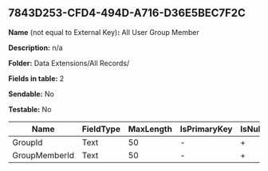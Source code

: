 ## 7843D253-CFD4-494D-A716-D36E5BEC7F2C

**Name** (not equal to External Key)**:** All User Group Member

**Description:** n/a

**Folder:** Data Extensions/All Records/

**Fields in table:** 2

**Sendable:** No

**Testable:** No

| Name | FieldType | MaxLength | IsPrimaryKey | IsNullable | DefaultValue |
| --- | --- | --- | --- | --- | --- |
| GroupId | Text | 50 | - | + |  |
| GroupMemberId | Text | 50 | - | + |  |
